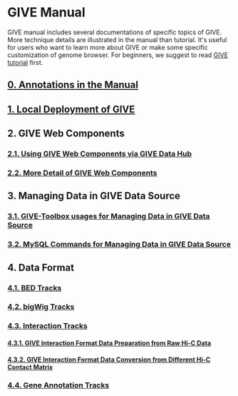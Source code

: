 # GIVE Manual

GIVE manual includes several documentations of specific topics of GIVE. More technique details are illustrated in the manual than tutorial. It's useful for users who want to learn more about GIVE or make some specific customization of genome browser. For beginners, we suggest to read [GIVE tutorial](../tutorials/Readme.md) first.    


## [0. Annotations in the Manual](0-annotation.md)
## [1. Local Deployment of GIVE](1-Local_deployment_of_GIVE.md)
## 2. GIVE Web Components
### [2.1.  Using GIVE Web Components via GIVE Data Hub](2.1-GIVE-Hub.md)
### [2.2.  More Detail of GIVE Web Components](2.2-webComponents.md)
## 3. Managing Data in GIVE Data Source
### [3.1. GIVE-Toolbox usages for Managing Data in GIVE Data Source](3.1-GIVE-Toolbox-usages.md)
### [3.2. MySQL Commands for Managing Data in GIVE Data Source](3.2-dataSource.md)
## 4. Data Format
### [4.1. BED Tracks](4.1-bed.md)
### [4.2. bigWig Tracks](4.2-bigwig.md)
### [4.3. Interaction Tracks](4.3-interaction.md)
#### [4.3.1. GIVE Interaction Format Data Preparation from Raw Hi-C Data](4.3.1-HiCtool.md)
#### [4.3.2. GIVE Interaction Format Data Conversion from Different Hi-C Contact Matrix](4.3.2-HiC-conversion.md)
### [4.4. Gene Annotation Tracks](4.4-geneAnnotation.md)
